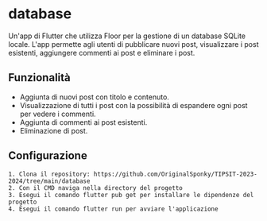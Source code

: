 # database

Un'app di Flutter che utilizza Floor per la gestione di un database SQLite locale. L'app permette agli utenti di pubblicare nuovi post, visualizzare i post esistenti, aggiungere commenti ai post e eliminare i post.

## Funzionalità

- Aggiunta di nuovi post con titolo e contenuto.
- Visualizzazione di tutti i post con la possibilità di espandere ogni post per vedere i commenti.
- Aggiunta di commenti ai post esistenti.
- Eliminazione di post.

## Configurazione

    1. Clona il repository: https://github.com/OriginalSponky/TIPSIT-2023-2024/tree/main/database
    2. Con il CMD naviga nella directory del progetto  
    3. Esegui il comando flutter pub get per installare le dipendenze del progetto
    4. Esegui il comando flutter run per avviare l'applicazione

    
